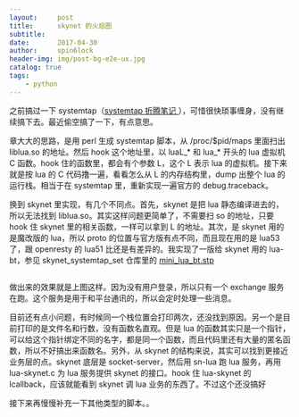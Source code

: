 ```yaml
---
layout:     post
title:      skynet 的火焰图
subtitle:   
date:       2017-04-30
author:     spin6lock
header-img: img/post-bg-e2e-ux.jpg
catalog: true
tags:
    - python
---
```

之前搞过一下 systemtap（[systemtap 折腾笔记 ](http://www.cnblogs.com/Lifehacker/p/how_to_install_systemtap_on_centos.html)），可惜很快琐事缠身，没有继续搞下去。最近偷空搞了一下，有点意思。

章大大的思路，是用 perl 生成 systemtap 脚本，从 /proc/$pid/maps 里面扫出 liblua.so 的地址。然后 hook 这个地址里，以 luaL_* 和 lua_* 开头的 lua 虚拟机 C 函数。hook 住的函数里，都会有个参数 L，这个 L 表示 lua 的虚拟机。接下来就是按 lua 的 C 代码撸一遍，看看怎么从 L 的内存结构里，dump 出整个 lua 的运行栈。相当于在 systemtap 里，重新实现一遍官方的 debug.traceback。

换到 skynet 里实现，有几个不同点。首先，skynet 是把 lua 静态编译进去的，所以无法找到 liblua.so。其实这样问题更简单了，不需要扫 so 的地址，只要 hook 住 skynet 里的相关函数，一样可以拿到 L 的地址。其次，是 skynet 用的是魔改版的 lua，所以 proto 的位置与官方版有点不同，而且现在用的是 lua53 了，跟 openresty 的 lua51 比还是有差异的。我实现了一版给 skynet 用的 lua-bt，参见 skynet_systemtap_set 仓库里的 [mini_lua_bt.stp](https://github.com/spin6lock/skynet_systemtap_set/blob/master/mini_lua_bt.stp)

<img src="http://images2015.cnblogs.com/blog/90397/201705/90397-20170501175951914-1515293929.jpg" alt="" />

做出来的效果就是上图这样。因为没有用户登录，所以只有一个 exchange 服务在跑。这个服务是用于和平台通讯的，所以会定时处理一些消息。

目前还有点小问题，有时候同一个栈位置会打印两次，还没找到原因。另一个是目前打印的是文件名和行数，没有函数名直观。但是 lua 的函数其实只是一个指针，可以给这个指针绑定不同的名字，都是同一个函数，而且代码里还有大量的匿名函数，所以不好搞出来函数名。另外，从 skynet 的结构来说，其实可以找到更接近业务层的点。skynet 底层是 socket-server，然后用 sn-lua 跑 lua 服务，再用 lua-skynet.c 为 lua 服务提供 skynet 的接口。hook 住 lua-skynet 的 lcallback，应该就能看到 skynet 调 lua 业务的东西了。不过这个还没搞好

接下来再慢慢补充一下其他类型的脚本。。
